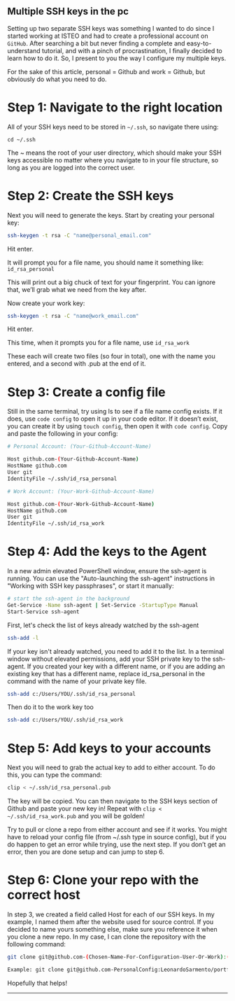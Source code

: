 ## Multiple SSH keys in the pc

Setting up two separate SSH keys was something I wanted to do since I started working at ISTEO and had to create a professional account on `GitHub`. After searching a bit but never finding a complete and easy-to-understand tutorial, and with a pinch of procrastination, I finally decided to learn how to do it. So, I present to you the way I configure my multiple keys.

For the sake of this article, personal = Github and work = Github, but obviously do what you need to do.

# Step 1: Navigate to the right location

All of your SSH keys need to be stored in `~/.ssh`, so navigate there using:

`cd ~/.ssh`

The ~ means the root of your user directory, which should make your SSH keys accessible no matter where you navigate to in your file structure, so long as you are logged into the correct user.

# Step 2: Create the SSH keys

Next you will need to generate the keys. Start by creating your personal key:

```bash
ssh-keygen -t rsa -C "name@personal_email.com"
```

Hit enter.

It will prompt you for a file name, you should name it something like: `id_rsa_personal`

This will print out a big chuck of text for your fingerprint. You can ignore that, we’ll grab what we need from the key after.

Now create your work key:

```bash
ssh-keygen -t rsa -C "name@work_email.com"
```

Hit enter.

This time, when it prompts you for a file name, use `id_rsa_work`

These each will create two files (so four in total), one with the name you entered, and a second with .pub at the end of it.

# Step 3: Create a config file

Still in the same terminal, try using ls to see if a file name config exists. If it does, use `code config` to open it up in your code editor. If it doesn’t exist, you can create it by using `touch config`, then open it with `code config`. Copy and paste the following in your config:

```bash
# Personal Account: (Your-Github-Account-Name)

Host github.com-(Your-Github-Account-Name)
HostName github.com
User git
IdentityFile ~/.ssh/id_rsa_personal

# Work Account: (Your-Work-Github-Account-Name)

Host github.com-(Your-Work-Github-Account-Name)
HostName github.com
User git
IdentityFile ~/.ssh/id_rsa_work

```

# Step 4: Add the keys to the Agent

In a new admin elevated PowerShell window, ensure the ssh-agent is running. You can use the "Auto-launching the ssh-agent" instructions in "Working with SSH key passphrases", or start it manually:

```bash
# start the ssh-agent in the background
Get-Service -Name ssh-agent | Set-Service -StartupType Manual
Start-Service ssh-agent
```

First, let's check the list of keys already watched by the ssh-agent

```bash
ssh-add -l
```

If your key isn't already watched, you need to add it to the list.
In a terminal window without elevated permissions, add your SSH private key to the ssh-agent. If you created your key with a different name, or if you are adding an existing key that has a different name, replace id_rsa_personal in the command with the name of your private key file.

```bash
ssh-add c:/Users/YOU/.ssh/id_rsa_personal
```

Then do it to the work key too

```bash
ssh-add c:/Users/YOU/.ssh/id_rsa_work
```

# Step 5: Add keys to your accounts

Next you will need to grab the actual key to add to either account. To do this, you can type the command:

```bash
clip < ~/.ssh/id_rsa_personal.pub
```

The key will be copied. You can then navigate to the SSH keys section of Github and paste your new key in!
Repeat with `clip < ~/.ssh/id_rsa_work.pub` and you will be golden!

Try to pull or clone a repo from either account and see if it works. You might have to reload your config file (from ~/.ssh type in source config), but if you do happen to get an error while trying, use the next step. If you don’t get an error, then you are done setup and can jump to step 6.

# Step 6: Clone your repo with the correct host

In step 3, we created a field called Host for each of our SSH keys. In my example, I named them after the website used for source control. If you decided to name yours something else, make sure you reference it when you clone a new repo. In my case, I can clone the repository with the following command:

```bash
git clone git@github.com-(Chosen-Name-For-Configuration-User-Or-Work):(name-of-account-organization)/repo-name.git

Example: git clone git@github.com-PersonalConfig:LeonardoSarmento/portfolio.git
```

Hopefully that helps!

---
